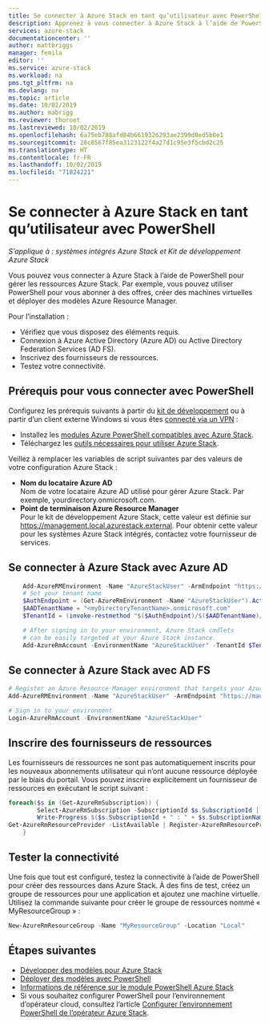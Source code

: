 ```yaml
---
title: Se connecter à Azure Stack en tant qu’utilisateur avec PowerShell | Microsoft Docs
description: Apprenez à vous connecter à Azure Stack à l’aide de PowerShell.
services: azure-stack
documentationcenter: ''
author: mattbriggs
manager: femila
editor: ''
ms.service: azure-stack
ms.workload: na
pms.tgt_pltfrm: na
ms.devlang: na
ms.topic: article
ms.date: 10/02/2019
ms.author: mabrigg
ms.reviewer: thoroet
ms.lastreviewed: 10/02/2019
ms.openlocfilehash: 6a75eb788afd84b6619326293ae2399d8ed5b0e1
ms.sourcegitcommit: 28c8567f85ea3123122f4a27d1c95e3f5cbd2c25
ms.translationtype: HT
ms.contentlocale: fr-FR
ms.lasthandoff: 10/02/2019
ms.locfileid: "71824221"
---
```

# <a name="connect-to-azure-stack-with-powershell-as-a-user"></a>Se connecter à Azure Stack en tant qu’utilisateur avec PowerShell

*S’applique à : systèmes intégrés Azure Stack et Kit de développement Azure Stack*

Vous pouvez vous connecter à Azure Stack à l’aide de PowerShell pour gérer les ressources Azure Stack. Par exemple, vous pouvez utiliser PowerShell pour vous abonner à des offres, créer des machines virtuelles et déployer des modèles Azure Resource Manager.

Pour l’installation :
  - Vérifiez que vous disposez des éléments requis.
  - Connexion à Azure Active Directory (Azure AD) ou Active Directory Federation Services (AD FS). 
  - Inscrivez des fournisseurs de ressources.
  - Testez votre connectivité.

## <a name="prerequisites-to-connecting-with-powershell"></a>Prérequis pour vous connecter avec PowerShell

Configurez les prérequis suivants à partir du [kit de développement](../asdk/asdk-connect.md#connect-to-azure-stack-using-rdp) ou à partir d’un client externe Windows si vous êtes [connecté via un VPN](../asdk/asdk-connect.md#connect-to-azure-stack-using-vpn) :

* Installez les [modules Azure PowerShell compatibles avec Azure Stack](../operator/azure-stack-powershell-install.md).
* Téléchargez les [outils nécessaires pour utiliser Azure Stack](../operator/azure-stack-powershell-download.md).

Veillez à remplacer les variables de script suivantes par des valeurs de votre configuration Azure Stack :

- **Nom du locataire Azure AD**  
  Nom de votre locataire Azure AD utilisé pour gérer Azure Stack. Par exemple, yourdirectory.onmicrosoft.com.
- **Point de terminaison Azure Resource Manager**  
  Pour le kit de développement Azure Stack, cette valeur est définie sur https://management.local.azurestack.external. Pour obtenir cette valeur pour les systèmes Azure Stack intégrés, contactez votre fournisseur de services.

## <a name="connect-to-azure-stack-with-azure-ad"></a>Se connecter à Azure Stack avec Azure AD

```powershell  
    Add-AzureRMEnvironment -Name "AzureStackUser" -ArmEndpoint "https://management.local.azurestack.external"
    # Set your tenant name
    $AuthEndpoint = (Get-AzureRmEnvironment -Name "AzureStackUser").ActiveDirectoryAuthority.TrimEnd('/')
    $AADTenantName = "<myDirectoryTenantName>.onmicrosoft.com"
    $TenantId = (invoke-restmethod "$($AuthEndpoint)/$($AADTenantName)/.well-known/openid-configuration").issuer.TrimEnd('/').Split('/')[-1]

    # After signing in to your environment, Azure Stack cmdlets
    # can be easily targeted at your Azure Stack instance.
    Add-AzureRmAccount -EnvironmentName "AzureStackUser" -TenantId $TenantId
```

## <a name="connect-to-azure-stack-with-ad-fs"></a>Se connecter à Azure Stack avec AD FS

  ```powershell  
  # Register an Azure Resource Manager environment that targets your Azure Stack instance
  Add-AzureRMEnvironment -Name "AzureStackUser" -ArmEndpoint "https://management.local.azurestack.external"

  # Sign in to your environment
  Login-AzureRmAccount -EnvironmentName "AzureStackUser"
  ```

## <a name="register-resource-providers"></a>Inscrire des fournisseurs de ressources

Les fournisseurs de ressources ne sont pas automatiquement inscrits pour les nouveaux abonnements utilisateur qui n’ont aucune ressource déployée par le biais du portail. Vous pouvez inscrire explicitement un fournisseur de ressources en exécutant le script suivant :

```powershell  
foreach($s in (Get-AzureRmSubscription)) {
        Select-AzureRmSubscription -SubscriptionId $s.SubscriptionId | Out-Null
        Write-Progress $($s.SubscriptionId + " : " + $s.SubscriptionName)
Get-AzureRmResourceProvider -ListAvailable | Register-AzureRmResourceProvider
    }
```

## <a name="test-the-connectivity"></a>Tester la connectivité

Une fois que tout est configuré, testez la connectivité à l’aide de PowerShell pour créer des ressources dans Azure Stack. À des fins de test, créez un groupe de ressources pour une application et ajoutez une machine virtuelle. Utilisez la commande suivante pour créer le groupe de ressources nommé « MyResourceGroup » :

```powershell  
New-AzureRmResourceGroup -Name "MyResourceGroup" -Location "Local"
```

## <a name="next-steps"></a>Étapes suivantes

- [Développer des modèles pour Azure Stack](azure-stack-develop-templates.md)
- [Déployer des modèles avec PowerShell](azure-stack-deploy-template-powershell.md)
- [Informations de référence sur le module PowerShell Azure Stack](https://docs.microsoft.com/powershell/azure/azure-stack/overview)
- Si vous souhaitez configurer PowerShell pour l’environnement d’opérateur cloud, consultez l’article [Configurer l’environnement PowerShell de l’opérateur Azure Stack](../operator/azure-stack-powershell-configure-admin.md).
